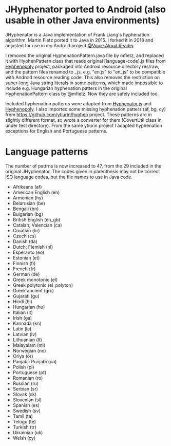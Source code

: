 # JHyphenator ported to Android (also usable in other Java environments)


JHyphenator is a Java implementation of Frank Liang's hyphenation algorithm. Martin Fietz ported
it to Java in 2015. I forked it in 2018 and adjusted for use in my Android project [@Voice Aloud
Reader](https://play.google.com/store/apps/details?id=com.hyperionics.avar).

I removed
the original HyphenationPattern.java file by mfietz, and replaced it with HyphenPattern class that
reads original [language-code].js files from [Hyphenopoly](https://github.com/mnater/Hyphenopoly)
project, packaged into Android resource directory res/raw, and the pattern files renamed to _js, e.g.
"en.js" to "en_js" to be compatible with Android resource reading code. This also removes the
restriction on super-long Java string literals in some patterns, which made impossible to include
e.g. Hungarian hyphenation patters in the original HyphenationPattern class by @mfietz.
Now they are safely included too. 

Included hyphenation patterns were adapted from [Hyphenator.js](https://code.google.com/p/hyphenator/)
and [Hyphenopoly](https://github.com/mnater/Hyphenopoly). I also imported some missing hyphenation
patters (af, bg, cy) from https://github.com/ytiurin/hyphen project. These patterns are in slightly
different format, so wrote a converter for them (CovertUtil class in under test directory). From
the same ytiurin project I adapted hyphenation exceptions for English and Portuguese patterns.

# Language patterns
The number of pattrns is now increased to 47, from the 29 included in the original JHyphenator.
The codes given in parenthesis may not be correct ISO language codes, but the file names to use
in Java code.

* Afrikaans (af) 
* American English (en)
* Armenian (hy)
* Belarusian (be)
* Bengali (bn)
* Bulgarian (bg)
* British English (en_gb)
* Catalan; Valencian (ca)
* Croatian (hr)
* Czech (cs)
* Danish (da)
* Dutch; Flemish (nl)
* Esperanto (eo)
* Estonian (et)
* Finnish (fi)
* French (fr)
* German (de)
* Greek monotonic (el)
* Greek polytonic (el_polyton)
* Greek ancient (grc)
* Gujarati (gu)
* Hindi (hi)
* Hungarian (hu)
* Italian (it)
* Irish (ga)
* Kannada (kn)
* Latin (la)
* Latvian (lv)
* Lithuanian (lt)
* Malayalam (ml)
* Norwegian (no)
* Oriya (or)
* Panjabi; Punjabi (pa)
* Polish (pl)
* Portuguese (pt)
* Romanian (ro)
* Russian (ru)
* Serbian (sr)
* Slovak (sk)
* Slovenian (sl)
* Spanish (es)
* Swedish (sv)
* Tamil (ta)
* Telugu (te)
* Turkish (tr)
* Ukrainian (uk)
* Welsh (cy)

